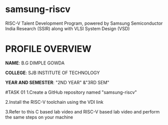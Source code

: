 # samsung-riscv
 RISC-V Talent Development Program, powered by Samsung Semiconductor India Research (SSIR) along with VLSI System Design (VSD)
# PROFILE OVERVIEW
**NAME**: B.G DIMPLE GOWDA

**COLLEGE**: SJB INSTITUTE OF TECHNOLOGY

**YEAR AND SEMESTER**: "2ND YEAR" &"3RD SEM"

#TASK 01
1.Create a GitHub repository named "samsung-riscv"

2.Install the RISC-V toolchain using the VDI link

3.Refer to this C based lab video and RISC-V based lab video and perform the same steps on your machine
